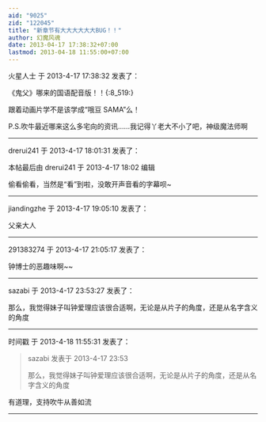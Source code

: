 ```yaml
---
aid: "9025"
zid: "122045"
title: "新章节有大大大大大大BUG！！"
author: 幻魔风魂
date: 2013-04-17 17:38:32+07:00
lastmod: 2013-04-18 11:55:00+07:00
---
```


火星人士 于 2013-4-17 17:38:32 发表了：

《鬼父》哪来的国语配音版！！{:8_519:}

跟着动画片学不是该学成“哦豆 SAMA”么！

P.S.吹牛最近哪来这么多宅向的资讯……我记得丫老大不小了吧，神级魔法师啊

---

drerui241 于 2013-4-17 18:01:31 发表了：

本帖最后由 drerui241 于 2013-4-17 18:02 编辑

偷看偷看，当然是“看”到啦，没敢开声音看的字幕呗~

---

jiandingzhe 于 2013-4-17 19:05:10 发表了：

父亲大人

---

291383274 于 2013-4-17 21:05:17 发表了：

钟博士的恶趣味啊~~

---

sazabi 于 2013-4-17 23:53:27 发表了：

那么，我觉得妹子叫钟爱理应该很合适啊，无论是从片子的角度，还是从名字含义的角度

---

时间戳 于 2013-4-18 11:55:31 发表了：

> sazabi 发表于 2013-4-17 23:53
>
> 那么，我觉得妹子叫钟爱理应该很合适啊，无论是从片子的角度，还是从名字含义的角度

有道理，支持吹牛从善如流

---
